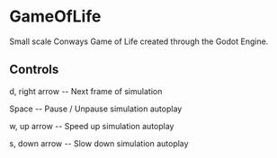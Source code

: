 # GameOfLife
 Small scale Conways Game of Life created through the Godot Engine.

## Controls
 d, right arrow -- Next frame of simulation
 
 Space -- Pause / Unpause simulation autoplay
 
 w, up arrow    -- Speed up simulation autoplay
 
 s, down arrow  -- Slow down simulation autoplay
